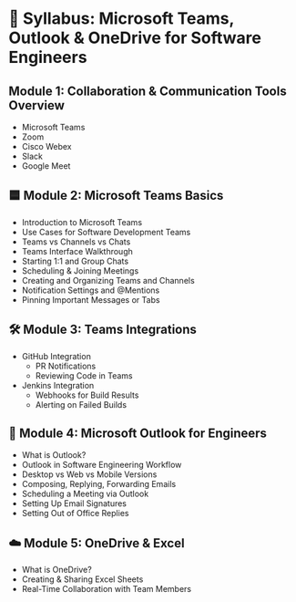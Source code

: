 # 📘 Syllabus: Microsoft Teams, Outlook & OneDrive for Software Engineers

## Module 1: Collaboration & Communication Tools Overview

- Microsoft Teams
- Zoom
- Cisco Webex
- Slack
- Google Meet


## 🟦 Module 2: Microsoft Teams Basics

- Introduction to Microsoft Teams
- Use Cases for Software Development Teams
- Teams vs Channels vs Chats
- Teams Interface Walkthrough
- Starting 1:1 and Group Chats
- Scheduling & Joining Meetings
- Creating and Organizing Teams and Channels
- Notification Settings and @Mentions
- Pinning Important Messages or Tabs


## 🛠️ Module 3: Teams Integrations

- GitHub Integration
  - PR Notifications
  - Reviewing Code in Teams
- Jenkins Integration
  - Webhooks for Build Results
  - Alerting on Failed Builds

## 📧 Module 4: Microsoft Outlook for Engineers

- What is Outlook?
- Outlook in Software Engineering Workflow
- Desktop vs Web vs Mobile Versions
- Composing, Replying, Forwarding Emails
- Scheduling a Meeting via Outlook
- Setting Up Email Signatures
- Setting Out of Office Replies


## ☁️ Module 5: OneDrive & Excel

- What is OneDrive?
- Creating & Sharing Excel Sheets
- Real-Time Collaboration with Team Members
